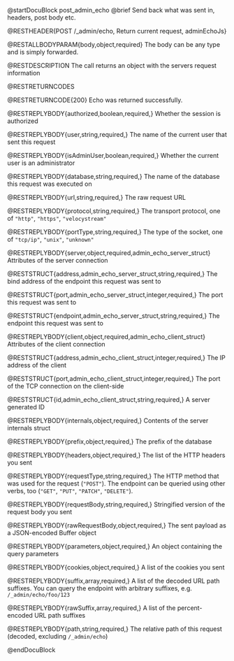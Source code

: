 
@startDocuBlock post_admin_echo
@brief Send back what was sent in, headers, post body etc.

@RESTHEADER{POST /_admin/echo, Return current request, adminEchoJs}

@RESTALLBODYPARAM{body,object,required}
The body can be any type and is simply forwarded.

@RESTDESCRIPTION
The call returns an object with the servers request information

@RESTRETURNCODES

@RESTRETURNCODE{200}
Echo was returned successfully.

@RESTREPLYBODY{authorized,boolean,required,}
Whether the session is authorized

@RESTREPLYBODY{user,string,required,}
The name of the current user that sent this request

@RESTREPLYBODY{isAdminUser,boolean,required,}
Whether the current user is an administrator

@RESTREPLYBODY{database,string,required,}
The name of the database this request was executed on

@RESTREPLYBODY{url,string,required,}
The raw request URL

@RESTREPLYBODY{protocol,string,required,}
The transport protocol, one of `"http"`, `"https"`, `"velocystream"`

@RESTREPLYBODY{portType,string,required,}
The type of the socket, one of `"tcp/ip"`, `"unix"`, `"unknown"`

@RESTREPLYBODY{server,object,required,admin_echo_server_struct}
Attributes of the server connection

@RESTSTRUCT{address,admin_echo_server_struct,string,required,}
The bind address of the endpoint this request was sent to

@RESTSTRUCT{port,admin_echo_server_struct,integer,required,}
The port this request was sent to

@RESTSTRUCT{endpoint,admin_echo_server_struct,string,required,}
The endpoint this request was sent to

@RESTREPLYBODY{client,object,required,admin_echo_client_struct}
Attributes of the client connection

@RESTSTRUCT{address,admin_echo_client_struct,integer,required,}
The IP address of the client

@RESTSTRUCT{port,admin_echo_client_struct,integer,required,}
The port of the TCP connection on the client-side

@RESTSTRUCT{id,admin_echo_client_struct,string,required,}
A server generated ID

@RESTREPLYBODY{internals,object,required,}
Contents of the server internals struct

@RESTREPLYBODY{prefix,object,required,}
The prefix of the database

@RESTREPLYBODY{headers,object,required,}
The list of the HTTP headers you sent

@RESTREPLYBODY{requestType,string,required,}
The HTTP method that was used for the request (`"POST"`). The endpoint can be
queried using other verbs, too (`"GET"`, `"PUT"`, `"PATCH"`, `"DELETE"`).

@RESTREPLYBODY{requestBody,string,required,}
Stringified version of the request body you sent

@RESTREPLYBODY{rawRequestBody,object,required,}
The sent payload as a JSON-encoded Buffer object

@RESTREPLYBODY{parameters,object,required,}
An object containing the query parameters

@RESTREPLYBODY{cookies,object,required,}
A list of the cookies you sent

@RESTREPLYBODY{suffix,array,required,}
A list of the decoded URL path suffixes. You can query the endpoint with
arbitrary suffixes, e.g. `/_admin/echo/foo/123`

@RESTREPLYBODY{rawSuffix,array,required,}
A list of the percent-encoded URL path suffixes

@RESTREPLYBODY{path,string,required,}
The relative path of this request (decoded, excluding `/_admin/echo`)

@endDocuBlock
